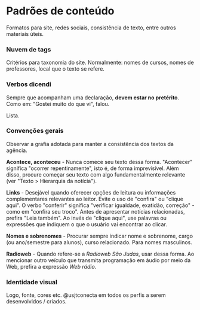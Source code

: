 # Padrões de conteúdo

Formatos para site, redes sociais, consistência de texto, entre outros materiais úteis.

### Nuvem de tags

Critérios para taxonomia do site. Normalmente: nomes de cursos, nomes de professores, local que o texto se refere.

### Verbos dicendi

Sempre que acompanham uma declaração, **devem estar no pretérito**. Como em: "Gostei muito do que vi", falou.

Lista.

### Convenções gerais

Observar a grafia adotada para manter a consistência dos textos da agência.

**Acontece, aconteceu** - Nunca comece seu texto dessa forma. "Acontecer" significa "ocorrer repentinamente", isto é, de forma imprevisível. Além disso, procure começar seu texto com algo fundamentalmente relevante \(ver "Texto &gt; Hierarquia da notícia"\).

**Links** - Desejável quando oferecer opções de leitura ou informações complementares relevantes ao leitor. Evite o uso de "confira" ou "clique aqui". O verbo "conferir" significa "verificar igualdade, exatidão, correção" - como em "confira seu troco". Antes de apresentar notícias relacionadas, prefira "Leia também". Ao invés de "clique aqui", use palavras ou expressões que indiquem o que o usuário vai encontrar ao clicar.

**Nomes e sobrenomes** - Procurar sempre indicar nome e sobrenome, cargo \(ou ano/semestre para alunos\), curso relacionado. Para nomes masculinos.

**Radioweb** - Quando refere-se a _Radioweb São Judas_, usar dessa forma. Ao mencionar outro veículo que transmita programação em áudio por meio da Web, prefira a expressão _Web rádio_.

### Identidade visual

Logo, fonte, cores etc. @usjtconecta em todos os perfis a serem desenvolvidos / criados.



